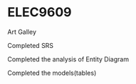 # ELEC9609

Art Galley

Completed SRS

Completed the analysis of Entity Diagram

Completed the models(tables)


